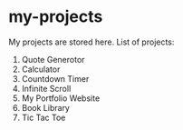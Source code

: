 # my-projects
My projects are stored here.
List of projects:
1. Quote Generotor
2. Calculator
3. Countdown Timer
4. Infinite Scroll
5. My Portfolio Website
6. Book Library
7. Tic Tac Toe
